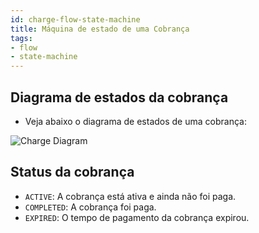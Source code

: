 ```yaml
---
id: charge-flow-state-machine
title: Máquina de estado de uma Cobrança
tags:
- flow
- state-machine
---
```


## Diagrama de estados da cobrança

- Veja abaixo o diagrama de estados de uma cobrança:

![Charge Diagram](/img/flows/charge-flow.png)

## Status da cobrança

- `ACTIVE`: A cobrança está ativa e ainda não foi paga.
- `COMPLETED`: A cobrança foi paga.
- `EXPIRED`: O tempo de pagamento da cobrança expirou.